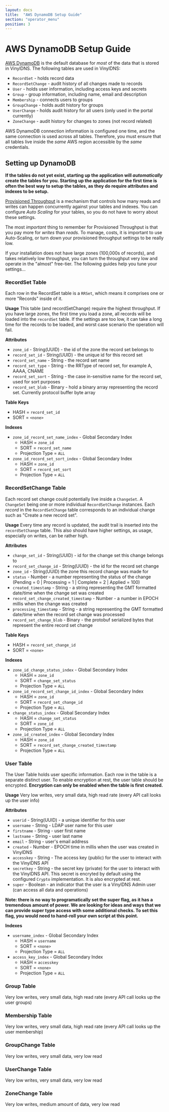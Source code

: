 ```yaml
---
layout: docs
title:  "AWS DynamoDB Setup Guide"
section: "operator_menu"
position: 3
---
```


# AWS DynamoDB Setup Guide
[AWS DynamoDB](https://docs.aws.amazon.com/amazondynamodb/latest/developerguide/Introduction.html) is the default database
for _most_ of the data that is stored in VinylDNS.  The following tables are used in VinylDNS:

* `RecordSet` - holds record data
* `RecordSetChange` - audit history of all changes made to records
* `User` - holds user information, including access keys and secrets
* `Group` - group information, including name, email and description
* `Membership` - connects users to groups
* `GroupChange` - holds audit history for groups
* `UserChange` - holds audit history for all users (only used in the portal currently)
* `ZoneChange` - audit history for changes to zones (not record related)

AWS DynamoDB connection information is configured one time, and the same connection is used across all tables.  Therefore,
you must ensure that all tables live inside the _same_ AWS region accessible by the _same_ credentials.

## Setting up DynamoDB
**If the tables do not yet exist, starting up the application will _automatically_ create the tables for you.  Starting
up the application for the first time is often the best way to setup the tables, as they do require attributes and indexes to be setup.**

[Provisioned Throughput](https://docs.aws.amazon.com/amazondynamodb/latest/developerguide/HowItWorks.ProvisionedThroughput.html)
is a mechanism that controls how many reads and writes can happen concurrently against your tables and indexes.  You can
configure *Auto Scaling* for your tables, so you do not have to worry about these settings.

The most _important_ thing to remember for Provisioned Throughput is that you pay more for _writes_ than _reads_.  To manage,
costs, it is important to use Auto-Scaling, or turn down your provisioned throughput settings to be really low.

If your installation does not have large zones (100,000s of records), and takes relatively low throughput, you can turn
the throughput very low and operate in the "almost" free-tier.  The following guides help you tune your settings...

### RecordSet Table
Each row in the RecordSet table is a `RRSet`, which means it comprises one or more "Records" inside of it.

**Usage**
This table (and recordSetChange) require the highest throughput.  If you have large zones, the first time
you load a zone, all records will be loaded into the `recordSet` table.  If the settings are too low, it can take a long time
for the records to be loaded, and worst case scenario the operation will fail.

**Attributes**
* `zone_id` - String(UUID) - the id of the zone the record set belongs to
* `record_set_id` - String(UUID) - the unique id for this record set
* `record_set_name` - String - the record set name
* `record_set_type` - String - the RRType of record set, for example A, AAAA, CNAME
* `record_set_sort` - String - the case in-sensitive name for the record set, used for sort purposes
* `record_set_blob` - Binary - hold a binary array representing the record set.  Currently protocol buffer byte array

**Table Keys**
* HASH = `record_set_id`
* SORT = `<none>`

**Indexes**
* `zone_id_record_set_name_index` - Global Secondary Index
    * HASH = `zone_id`
    * SORT = `record_set_name`
    * Projection Type = `ALL`
* `zone_id_record_set_sort_index` - Global Secondary Index
    * HASH = `zone_id`
    * SORT = `record_set_sort`
    * Projection Type = `ALL`

### RecordSetChange Table
Each record set change could potentially live inside a `ChangeSet`.  A `ChangeSet` being one or more individual
`RecordSetChange` instances.  Each _record_ in the `RecordSetChange` table corresponds to an individual change
such as "Create a new record set".

**Usage**
Every time any record is updated, the audit trail is inserted into the `recordSetChange` table.  This
also should have higher settings, as usage, especially on writes, can be rather high.

**Attributes**
* `change_set_id` - String(UUID) - id for the change set this change belongs to
* `record_set_change_id` - String(UUID) - the id for the record set change
* `zone_id` - String(UUID) the zone this record change was made for
* `status` - Number - a number representing the status of the change (Pending = 0 | Processing = 1 | Complete = 2 | Applied = 100)
* `created_timestamp` - String - a string representing the GMT formatted date/time when the change set was created
* `record_set_change_created_timestamp` - Number - a number in EPOCH millis when the change was created
* `processing_timestamp` - String - a string representing the GMT formatted date/time when the record set change was processed
* `record_set_change_blob` - Binary - the protobuf serialized bytes that represent the entire record set change

**Table Keys**
* HASH = `record_set_change_id`
* SORT = `<none>`

**Indexes**
* `zone_id_change_status_index` - Global Secondary Index
    * HASH = `zone_id`
    * SORT = `change_set_status`
    * Projection Type = `ALL`
* `zone_id_record_set_change_id_index` - Global Secondary Index
    * HASH = `zone_id`
    * SORT = `record_set_change_id`
    * Projection Type = `ALL`
* `change_status_index` - Global Secondary Index
    * HASH = `change_set_status`
    * SORT = `zone_id`
    * Projection Type = `ALL`
* `zone_id_created_index` - Global Secondary Index
    * HASH = `zone_id`
    * SORT = `record_set_change_created_timestamp`
    * Projection Type = `ALL`

### User Table
The User Table holds user specific information.  Each row in the table is a separate distinct user.
To enable encryption at rest, the user table should be encrypted.
**Encryption can only be enabled when the table is first created.**

**Usage**
Very low writes, very small data, high read rate (every API call looks up the user info)

**Attributes**
* `userid` - String(UUID) - a unique identifier for this user
* `username` - String - LDAP user name for this user
* `firstname` - String - user first name
* `lastname` - String - user last name
* `email` - String - user's email address
* `created` - Number - EPOCH time in millis when the user was created in VinylDNS
* `accesskey` - String - The access key (public) for the user to interact with the VinylDNS API
* `secretkey` - String - the secret key (private) for the user to interact with the VinylDNS API.  This secret is
encryted by default using the configured `Crypto` implementation.  It is also encrypted at rest.
* `super` - Boolean - an indicator that the user is a VinylDNS Admin user (can access all data and operations)

**Note: there is no way to programatically set the super flag, as it has a tremendous amount of power.  We are looking
for ideas and ways that we can provide super type access with some additional checks.  To set this flag, you would need
to hand-roll your own script at this point.**

**Indexes**
* `username_index` - Global Secondary Index
    * HASH = `username`
    * SORT = `<none>`
    * Projection Type = `ALL`
* `access_key_index` - Global Secondary Index
    * HASH = `accesskey`
    * SORT = `<none>`
    * Projection Type = `ALL`    

### Group Table
Very low writes, very small data, high read rate (every API call looks up the user groups)

### Membership Table
Very low writes, very small data, high read rate (every API call looks up the user membership)

### GroupChange Table
Very low writes, very small data, very low read

### UserChange Table
Very low writes, very small data, very low read

### ZoneChange Table
Very low writes, medium amount of data, very low read
